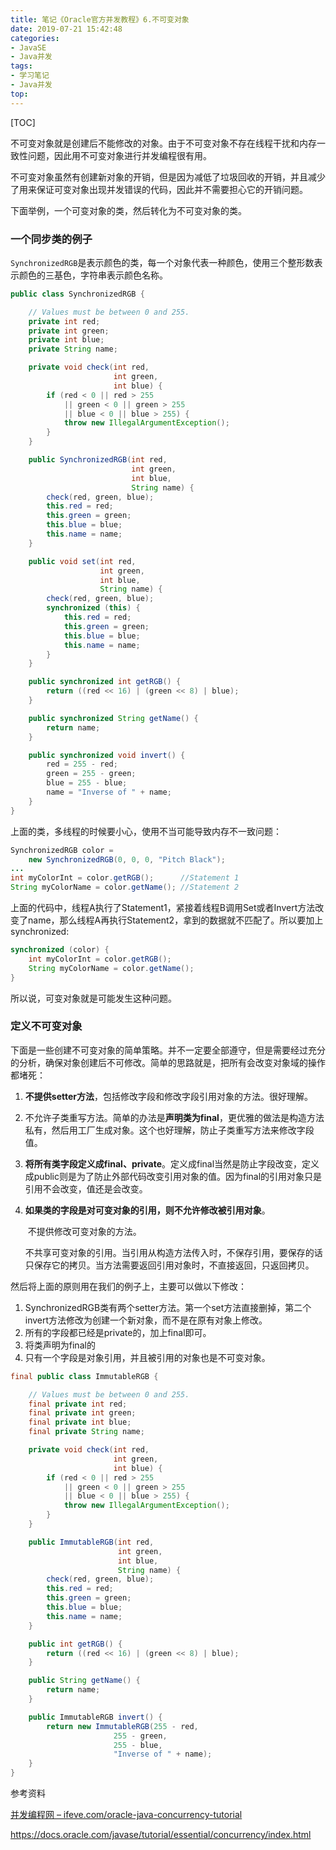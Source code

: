 ```yaml
---
title: 笔记《Oracle官方并发教程》6.不可变对象
date: 2019-07-21 15:42:48
categories:
- JavaSE
- Java并发
tags:
- 学习笔记
- Java并发
top:
---
```




[TOC]

不可变对象就是创建后不能修改的对象。由于不可变对象不存在线程干扰和内存一致性问题，因此用不可变对象进行并发编程很有用。

不可变对象虽然有创建新对象的开销，但是因为减低了垃圾回收的开销，并且减少了用来保证可变对象出现并发错误的代码，因此并不需要担心它的开销问题。

下面举例，一个可变对象的类，然后转化为不可变对象的类。

### 一个同步类的例子

`SynchronizedRGB`是表示颜色的类，每一个对象代表一种颜色，使用三个整形数表示颜色的三基色，字符串表示颜色名称。

``` java
public class SynchronizedRGB {

    // Values must be between 0 and 255.
    private int red;
    private int green;
    private int blue;
    private String name;

    private void check(int red,
                       int green,
                       int blue) {
        if (red < 0 || red > 255
            || green < 0 || green > 255
            || blue < 0 || blue > 255) {
            throw new IllegalArgumentException();
        }
    }

    public SynchronizedRGB(int red,
                           int green,
                           int blue,
                           String name) {
        check(red, green, blue);
        this.red = red;
        this.green = green;
        this.blue = blue;
        this.name = name;
    }

    public void set(int red,
                    int green,
                    int blue,
                    String name) {
        check(red, green, blue);
        synchronized (this) {
            this.red = red;
            this.green = green;
            this.blue = blue;
            this.name = name;
        }
    }

    public synchronized int getRGB() {
        return ((red << 16) | (green << 8) | blue);
    }

    public synchronized String getName() {
        return name;
    }

    public synchronized void invert() {
        red = 255 - red;
        green = 255 - green;
        blue = 255 - blue;
        name = "Inverse of " + name;
    }
}
```

上面的类，多线程的时候要小心，使用不当可能导致内存不一致问题：

```java
SynchronizedRGB color =
    new SynchronizedRGB(0, 0, 0, "Pitch Black");
...
int myColorInt = color.getRGB();      //Statement 1
String myColorName = color.getName(); //Statement 2
```

上面的代码中，线程A执行了Statement1，紧接着线程B调用Set或者Invert方法改变了name，那么线程A再执行Statement2，拿到的数据就不匹配了。所以要加上synchronized:

```java
synchronized (color) {
    int myColorInt = color.getRGB();
    String myColorName = color.getName();
}
```

所以说，可变对象就是可能发生这种问题。

### 定义不可变对象

下面是一些创建不可变对象的简单策略。并不一定要全部遵守，但是需要经过充分的分析，确保对象创建后不可修改。简单的思路就是，把所有会改变对象域的操作都堵死：

1. **不提供setter方法**，包括修改字段和修改字段引用对象的方法。很好理解。

2. 不允许子类重写方法。简单的办法是**声明类为final**，更优雅的做法是构造方法私有，然后用工厂生成对象。这个也好理解，防止子类重写方法来修改字段值。

3. **将所有类字段定义成final、private**。定义成final当然是防止字段改变，定义成public则是为了防止外部代码改变引用对象的值。因为final的引用对象只是引用不会改变，值还是会改变。

4. **如果类的字段是对可变对象的引用，则不允许修改被引用对象**。

   ​		不提供修改可变对象的方法。

   ​    	不共享可变对象的引用。当引用从构造方法传入时，不保存引用，要保存的话只保存它的拷贝。当方法需要返回引用对象时，不直接返回，只返回拷贝。

然后将上面的原则用在我们的例子上，主要可以做以下修改：

1. SynchronizedRGB类有两个setter方法。第一个set方法直接删掉，第二个invert方法修改为创建一个新对象，而不是在原有对象上修改。
2. 所有的字段都已经是private的，加上final即可。
3. 将类声明为final的
4. 只有一个字段是对象引用，并且被引用的对象也是不可变对象。

``` java
final public class ImmutableRGB {

    // Values must be between 0 and 255.
    final private int red;
    final private int green;
    final private int blue;
    final private String name;

    private void check(int red,
                       int green,
                       int blue) {
        if (red < 0 || red > 255
            || green < 0 || green > 255
            || blue < 0 || blue > 255) {
            throw new IllegalArgumentException();
        }
    }

    public ImmutableRGB(int red,
                        int green,
                        int blue,
                        String name) {
        check(red, green, blue);
        this.red = red;
        this.green = green;
        this.blue = blue;
        this.name = name;
    }

    public int getRGB() {
        return ((red << 16) | (green << 8) | blue);
    }

    public String getName() {
        return name;
    }

    public ImmutableRGB invert() {
        return new ImmutableRGB(255 - red,
                       255 - green,
                       255 - blue,
                       "Inverse of " + name);
    }
}
```

参考资料

[并发编程网 – ifeve.com/oracle-java-concurrency-tutorial](<http://ifeve.com/oracle-java-concurrency-tutorial/>)

<https://docs.oracle.com/javase/tutorial/essential/concurrency/index.html>